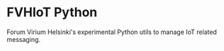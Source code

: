 # FVHIoT Python

Forum Virium Helsinki's experimental Python utils
to manage IoT related messaging.  
